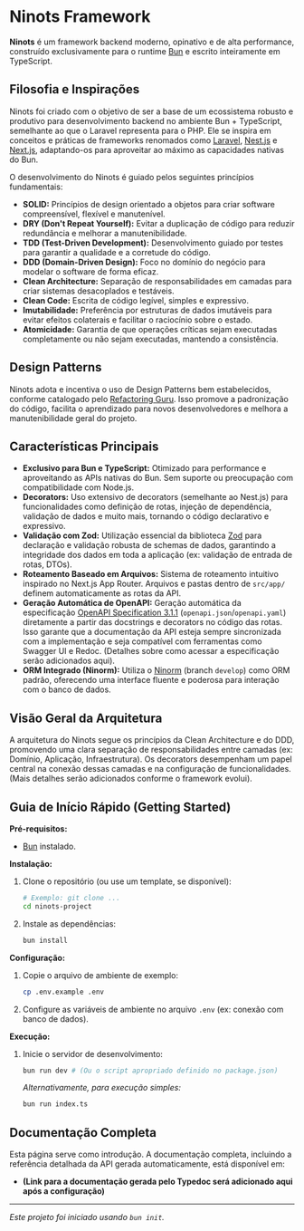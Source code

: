 # Ninots Framework

**Ninots** é um framework backend moderno, opinativo e de alta performance, construído exclusivamente para o runtime [Bun](https://bun.sh/) e escrito inteiramente em TypeScript.

## Filosofia e Inspirações

Ninots foi criado com o objetivo de ser a base de um ecossistema robusto e produtivo para desenvolvimento backend no ambiente Bun + TypeScript, semelhante ao que o Laravel representa para o PHP. Ele se inspira em conceitos e práticas de frameworks renomados como [Laravel](https://laravel.com/), [Nest.js](https://nestjs.com/) e [Next.js](https://nextjs.org/), adaptando-os para aproveitar ao máximo as capacidades nativas do Bun.

O desenvolvimento do Ninots é guiado pelos seguintes princípios fundamentais:

*   **SOLID:** Princípios de design orientado a objetos para criar software compreensível, flexível e manutenível.
*   **DRY (Don't Repeat Yourself):** Evitar a duplicação de código para reduzir redundância e melhorar a manutenibilidade.
*   **TDD (Test-Driven Development):** Desenvolvimento guiado por testes para garantir a qualidade e a corretude do código.
*   **DDD (Domain-Driven Design):** Foco no domínio do negócio para modelar o software de forma eficaz.
*   **Clean Architecture:** Separação de responsabilidades em camadas para criar sistemas desacoplados e testáveis.
*   **Clean Code:** Escrita de código legível, simples e expressivo.
*   **Imutabilidade:** Preferência por estruturas de dados imutáveis para evitar efeitos colaterais e facilitar o raciocínio sobre o estado.
*   **Atomicidade:** Garantia de que operações críticas sejam executadas completamente ou não sejam executadas, mantendo a consistência.

## Design Patterns

Ninots adota e incentiva o uso de Design Patterns bem estabelecidos, conforme catalogado pelo [Refactoring Guru](https://refactoring.guru/design-patterns/catalog). Isso promove a padronização do código, facilita o aprendizado para novos desenvolvedores e melhora a manutenibilidade geral do projeto.

## Características Principais

*   **Exclusivo para Bun e TypeScript:** Otimizado para performance e aproveitando as APIs nativas do Bun. Sem suporte ou preocupação com compatibilidade com Node.js.
*   **Decorators:** Uso extensivo de decorators (semelhante ao Nest.js) para funcionalidades como definição de rotas, injeção de dependência, validação de dados e muito mais, tornando o código declarativo e expressivo.
*   **Validação com Zod:** Utilização essencial da biblioteca [Zod](https://zod.dev/) para declaração e validação robusta de schemas de dados, garantindo a integridade dos dados em toda a aplicação (ex: validação de entrada de rotas, DTOs).
*   **Roteamento Baseado em Arquivos:** Sistema de roteamento intuitivo inspirado no Next.js App Router. Arquivos e pastas dentro de `src/app/` definem automaticamente as rotas da API.
*   **Geração Automática de OpenAPI:** Geração automática da especificação [OpenAPI Specification 3.1.1](https://spec.openapis.org/oas/latest.html) (`openapi.json`/`openapi.yaml`) diretamente a partir das docstrings e decorators no código das rotas. Isso garante que a documentação da API esteja sempre sincronizada com a implementação e seja compatível com ferramentas como Swagger UI e Redoc. (Detalhes sobre como acessar a especificação serão adicionados aqui).
*   **ORM Integrado (Ninorm):** Utiliza o [Ninorm](https://github.com/vgeruso/ninorm/tree/develop) (branch `develop`) como ORM padrão, oferecendo uma interface fluente e poderosa para interação com o banco de dados.

## Visão Geral da Arquitetura

A arquitetura do Ninots segue os princípios da Clean Architecture e do DDD, promovendo uma clara separação de responsabilidades entre camadas (ex: Domínio, Aplicação, Infraestrutura). Os decorators desempenham um papel central na conexão dessas camadas e na configuração de funcionalidades. (Mais detalhes serão adicionados conforme o framework evolui).

## Guia de Início Rápido (Getting Started)

**Pré-requisitos:**

*   [Bun](https://bun.sh/docs/installation) instalado.

**Instalação:**

1.  Clone o repositório (ou use um template, se disponível):
    ```bash
    # Exemplo: git clone ...
    cd ninots-project
    ```
2.  Instale as dependências:
    ```bash
    bun install
    ```

**Configuração:**

1.  Copie o arquivo de ambiente de exemplo:
    ```bash
    cp .env.example .env
    ```
2.  Configure as variáveis de ambiente no arquivo `.env` (ex: conexão com banco de dados).

**Execução:**

1.  Inicie o servidor de desenvolvimento:
    ```bash
    bun run dev # (Ou o script apropriado definido no package.json)
    ```
    *Alternativamente, para execução simples:*
    ```bash
    bun run index.ts
    ```

## Documentação Completa

Esta página serve como introdução. A documentação completa, incluindo a referência detalhada da API gerada automaticamente, está disponível em:

*   **(Link para a documentação gerada pelo Typedoc será adicionado aqui após a configuração)**

---

*Este projeto foi iniciado usando `bun init`.*
